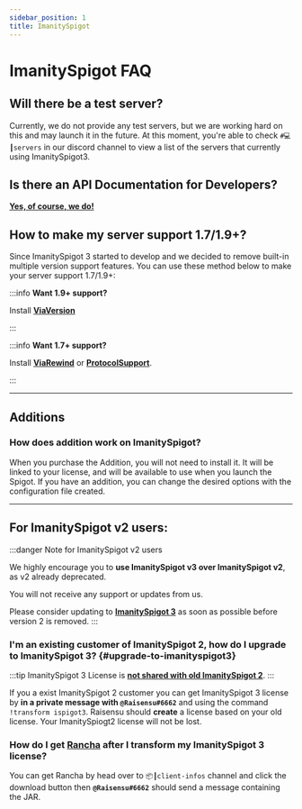 ```yaml
---
sidebar_position: 1
title: ImanitySpigot
---
```


# ImanitySpigot FAQ

## Will there be a test server?

Currently, we do not provide any test servers, but we are working hard on this and may launch it in the future.
At this moment, you're able to check `#💻┃servers` in our discord channel to view a list of the servers that currently
using ImanitySpigot3.

## Is there an API Documentation for Developers?

[**Yes, of course, we do!**](/imanityspigot/api/api-overview "Developer API")

## How to make my server support 1.7/1.9+?

Since ImanitySpigot 3 started to develop and we decided to remove built-in multiple version support features. You
can use these method below to make your server support 1.7/1.9+:

:::info **Want 1.9+ support?**

Install **[ViaVersion](https://www.spigotmc.org/resources/viaversion.19254/ "ViaVersion - allowing 1.9.x players and above to connect")**

:::

:::info **Want 1.7+ support?**

Install **[ViaRewind](https://www.spigotmc.org/resources/viarewind.52109/ "ViaRewind - allowing 1.7.x and 1.8.x players to connect")**
or **[ProtocolSupport](https://protocol.support/old/)**.

:::

---

## Additions

### How does addition work on ImanitySpigot?

When you purchase the Addition, you will not need to install it. It will be linked to your license, and will be
available to use when you launch the Spigot.
If you have an addition, you can change the desired options with the configuration file created.

---

## For ImanitySpigot v2 users:

:::danger Note for ImanitySpigot v2 users

We highly encourage you to **use ImanitySpigot v3 over ImanitySpigot v2**, as v2 already deprecated.

You will not receive any support or updates from us.

Please consider updating to [**ImanitySpigot 3**](#upgrade-to-imanityspigot3) as soon as possible before version
2 is removed.
:::

### I'm an existing customer of ImanitySpigot 2, how do I upgrade to ImanitySpigot 3? {#upgrade-to-imanityspigot3}

:::tip
ImanitySpigot 3 License is <u>**not shared with old ImanitySpigot 2**</u>.
:::

If you a exist ImanitySpigot 2 customer you can get ImanitySpigot 3 license by **in a private message
with `@Raisensu#6662`**
and using the command `!transform ispigot3`. Raisensu should **create** a license based on your old license. Your
ImanitySpiogt2
license will not be lost.

### How do I get [Rancha](rancha#what-is-rancha) after I transform my ImanitySpigot 3 license?

You can get Rancha by head over to `📦┃client-infos` channel and click the download button then **`@Raisensu#6662`**
should send a message containing the JAR.

